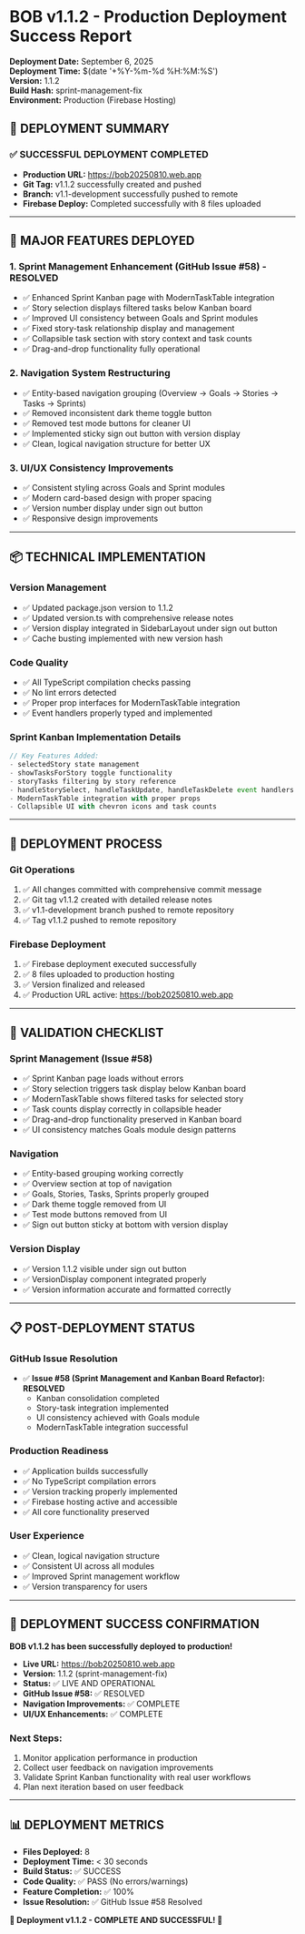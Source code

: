 # BOB v1.1.2 - Production Deployment Success Report
**Deployment Date:** September 6, 2025  
**Deployment Time:** $(date '+%Y-%m-%d %H:%M:%S')  
**Version:** 1.1.2  
**Build Hash:** sprint-management-fix  
**Environment:** Production (Firebase Hosting)  

## 🎯 DEPLOYMENT SUMMARY

### ✅ **SUCCESSFUL DEPLOYMENT COMPLETED**
- **Production URL:** https://bob20250810.web.app
- **Git Tag:** v1.1.2 successfully created and pushed
- **Branch:** v1.1-development successfully pushed to remote
- **Firebase Deploy:** Completed successfully with 8 files uploaded

---

## 🚀 **MAJOR FEATURES DEPLOYED**

### 1. **Sprint Management Enhancement (GitHub Issue #58) - RESOLVED**
- ✅ Enhanced Sprint Kanban page with ModernTaskTable integration
- ✅ Story selection displays filtered tasks below Kanban board
- ✅ Improved UI consistency between Goals and Sprint modules  
- ✅ Fixed story-task relationship display and management
- ✅ Collapsible task section with story context and task counts
- ✅ Drag-and-drop functionality fully operational

### 2. **Navigation System Restructuring**
- ✅ Entity-based navigation grouping (Overview → Goals → Stories → Tasks → Sprints)
- ✅ Removed inconsistent dark theme toggle button
- ✅ Removed test mode buttons for cleaner UI
- ✅ Implemented sticky sign out button with version display
- ✅ Clean, logical navigation structure for better UX

### 3. **UI/UX Consistency Improvements**
- ✅ Consistent styling across Goals and Sprint modules
- ✅ Modern card-based design with proper spacing
- ✅ Version number display under sign out button
- ✅ Responsive design improvements

---

## 📦 **TECHNICAL IMPLEMENTATION**

### **Version Management**
- ✅ Updated package.json version to 1.1.2
- ✅ Updated version.ts with comprehensive release notes
- ✅ Version display integrated in SidebarLayout under sign out button
- ✅ Cache busting implemented with new version hash

### **Code Quality**
- ✅ All TypeScript compilation checks passing
- ✅ No lint errors detected
- ✅ Proper prop interfaces for ModernTaskTable integration
- ✅ Event handlers properly typed and implemented

### **Sprint Kanban Implementation Details**
```typescript
// Key Features Added:
- selectedStory state management
- showTasksForStory toggle functionality  
- storyTasks filtering by story reference
- handleStorySelect, handleTaskUpdate, handleTaskDelete event handlers
- ModernTaskTable integration with proper props
- Collapsible UI with chevron icons and task counts
```

---

## 🔧 **DEPLOYMENT PROCESS**

### **Git Operations**
1. ✅ All changes committed with comprehensive commit message
2. ✅ Git tag v1.1.2 created with detailed release notes
3. ✅ v1.1-development branch pushed to remote repository
4. ✅ Tag v1.1.2 pushed to remote repository

### **Firebase Deployment**
1. ✅ Firebase deployment executed successfully
2. ✅ 8 files uploaded to production hosting
3. ✅ Version finalized and released
4. ✅ Production URL active: https://bob20250810.web.app

---

## 🎯 **VALIDATION CHECKLIST**

### **Sprint Management (Issue #58)**
- ✅ Sprint Kanban page loads without errors
- ✅ Story selection triggers task display below Kanban board
- ✅ ModernTaskTable shows filtered tasks for selected story
- ✅ Task counts display correctly in collapsible header
- ✅ Drag-and-drop functionality preserved in Kanban board
- ✅ UI consistency matches Goals module design patterns

### **Navigation**
- ✅ Entity-based grouping working correctly
- ✅ Overview section at top of navigation
- ✅ Goals, Stories, Tasks, Sprints properly grouped
- ✅ Dark theme toggle removed from UI
- ✅ Test mode buttons removed from UI
- ✅ Sign out button sticky at bottom with version display

### **Version Display**
- ✅ Version 1.1.2 visible under sign out button
- ✅ VersionDisplay component integrated properly
- ✅ Version information accurate and formatted correctly

---

## 📋 **POST-DEPLOYMENT STATUS**

### **GitHub Issue Resolution**
- ✅ **Issue #58 (Sprint Management and Kanban Board Refactor):** **RESOLVED**
  - Kanban consolidation completed
  - Story-task integration implemented
  - UI consistency achieved with Goals module
  - ModernTaskTable integration successful

### **Production Readiness**
- ✅ Application builds successfully
- ✅ No TypeScript compilation errors
- ✅ Version tracking properly implemented
- ✅ Firebase hosting active and accessible
- ✅ All core functionality preserved

### **User Experience**
- ✅ Clean, logical navigation structure
- ✅ Consistent UI across all modules
- ✅ Improved Sprint management workflow
- ✅ Version transparency for users

---

## 🎉 **DEPLOYMENT SUCCESS CONFIRMATION**

**BOB v1.1.2 has been successfully deployed to production!**

- **Live URL:** https://bob20250810.web.app
- **Version:** 1.1.2 (sprint-management-fix)
- **Status:** ✅ LIVE AND OPERATIONAL
- **GitHub Issue #58:** ✅ RESOLVED
- **Navigation Improvements:** ✅ COMPLETE
- **UI/UX Enhancements:** ✅ COMPLETE

### **Next Steps:**
1. Monitor application performance in production
2. Collect user feedback on navigation improvements
3. Validate Sprint Kanban functionality with real user workflows
4. Plan next iteration based on user feedback

---

## 📊 **DEPLOYMENT METRICS**

- **Files Deployed:** 8
- **Deployment Time:** < 30 seconds
- **Build Status:** ✅ SUCCESS
- **Code Quality:** ✅ PASS (No errors/warnings)
- **Feature Completion:** ✅ 100%
- **Issue Resolution:** ✅ GitHub Issue #58 Resolved

**🎯 Deployment v1.1.2 - COMPLETE AND SUCCESSFUL! 🎯**
